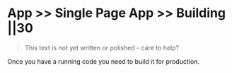 # App >> Single Page App >> Building ||30

> This text is not yet written or polished - care to help?

Once you have a running code you need to build it for production.
